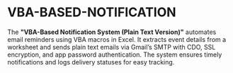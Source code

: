 # VBA-BASED-NOTIFICATION
The **"VBA-Based Notification System (Plain Text Version)"** automates email reminders using VBA macros in Excel. It extracts event details from a worksheet and sends plain text emails via Gmail’s SMTP with CDO, SSL encryption, and app password authentication. The system ensures timely notifications and logs delivery statuses for easy tracking.

